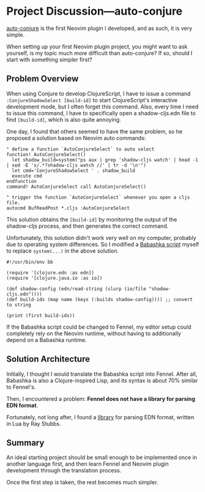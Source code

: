 # Project Discussion—auto-conjure

[auto-conjure](https://github.com/humorless/auto-conjure) is the first Neovim plugin I developed, and as such, it is very simple.

When setting up your first Neovim plugin project, you might want to ask yourself, is my topic much more difficult than auto-conjure? If so, should I start with something simpler first?

## Problem Overview

When using Conjure to develop ClojureScript, I have to issue a command `:ConjureShadowSelect [build-id]` to start ClojureScript's interactive development mode, but I often forget this command. Also, every time I need to issue this command, I have to specifically open a shadow-cljs.edn file to find `[build-id]`, which is also quite annoying.

One day, I found that others seemed to have the same problem, so he proposed a solution based on Neovim auto commands:

```vimscript
" define a function `AutoConjureSelect` to auto select
function! AutoConjureSelect()
  let shadow_build=system("ps aux | grep 'shadow-cljs watch' | head -1 | sed -E 's/.*?shadow-cljs watch //' | tr -d '\n'")
  let cmd='ConjureShadowSelect ' . shadow_build
  execute cmd
endfunction
command! AutoConjureSelect call AutoConjureSelect()

" trigger the function `AutoConjureSelect` whenever you open a cljs file.
autocmd BufReadPost *.cljs :AutoConjureSelect
```

This solution obtains the `[build-id]` by monitoring the output of the shadow-cljs process, and then generates the correct command.

Unfortunately, this solution didn't work very well on my computer, probably due to operating system differences. So I modified a [Babashka script](https://babashka.org/) myself to replace `system(...)` in the above solution.

```
#!/usr/bin/env bb

(require '[clojure.edn :as edn])
(require '[clojure.java.io :as io])

(def shadow-config (edn/read-string (slurp (io/file "shadow-cljs.edn"))))
(def build-ids (map name (keys (:builds shadow-config)))) ;; convert to string

(print (first build-ids))
```

If the Babashka script could be changed to Fennel, my editor setup could completely rely on the Neovim runtime, without having to additionally depend on a Babashka runtime.

## Solution Architecture

Initially, I thought I would translate the Babashka script into Fennel. After all, Babashka is also a Clojure-inspired Lisp, and its syntax is about 70% similar to Fennel's.

Then, I encountered a problem: **Fennel does not have a library for parsing EDN format**.

Fortunately, not long after, I found a [library](https://github.com/raystubbs/edn.lua) for parsing EDN format, written in Lua by Ray Stubbs.

## Summary

An ideal starting project should be small enough to be implemented once in another language first, and then learn Fennel and Neovim plugin development through the translation process.

Once the first step is taken, the rest becomes much simpler.
